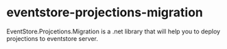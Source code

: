 # eventstore-projections-migration
EventStore.Projcetions.Migration is a .net library that will help you to deploy projections to eventstore server.
